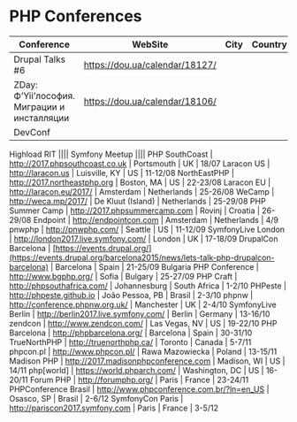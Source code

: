 # PHP Conferences

Conference | WebSite | City | Country | Date
---------- | ------- | ---- | ------- | ----
Drupal Talks #6|https://dou.ua/calendar/18127/||| 26 октября
ZDay: Ф’Yii’лософия. Миграции и инсталляции|https://dou.ua/calendar/18106/|||
DevConf ||||
Highload
RIT ||||
Symfony Meetup ||||
PHP SouthCoast | http://2017.phpsouthcoast.co.uk | Portsmouth | UK | 18/07
Laracon US | http://laracon.us | Luisville, KY | US | 11-12/08
NorthEastPHP | http://2017.northeastphp.org | Boston, MA | US | 22-23/08
Laracon EU | http://laracon.eu/2017/ | Amsterdam | Netherlands | 25-26/08
WeCamp | http://weca.mp/2017/ | De Kluut (Island) | Netherlands | 25-29/08
PHP Summer Camp | http://2017.phpsummercamp.com | Rovinj | Croatia | 26-29/08
Endpoint | http://endpointcon.com | Amsterdam | Netherlands | 4/9
pnwphp | http://pnwphp.com/ | Seattle | US | 11-12/09
SymfonyLive London | http://london2017.live.symfony.com/ | London | UK | 17-18/09
DrupalCon Barcelona | [https://events.drupal.org/](https://events.drupal.org/barcelona2015/news/lets-talk-php-drupalcon-barcelona) | Barcelona | Spain | 21-25/09
Bulgaria PHP Conference | http://www.bgphp.org/ | Sofia | Bulgary | 25-27/09
PHP Craft | http://phpsouthafrica.com/ | Johannesburg | South Africa | 1-2/10
PHPeste | http://phpeste.github.io | João Pessoa, PB | Brasil | 2-3/10
phpnw | http://conference.phpnw.org.uk/ | Manchester | UK | 2-4/10
SymfonyLive Berlin | http://berlin2017.live.symfony.com/ | Berlin | Germany | 13-16/10
zendcon | http://www.zendcon.com/ | Las Vegas, NV | US | 19-22/10
PHP Barcelona | http://phpbarcelona.org/ | Barcelona | Spain | 30-31/10
TrueNorthPHP | http://truenorthphp.ca/ | Toronto | Canada | 5-7/11
phpcon.pl | http://www.phpcon.pl/ | Rawa Mazowiecka | Poland | 13-15/11
Madison PHP | http://2017.madisonphpconference.com | Madison, WI | US | 14/11
php[world] | https://world.phparch.com/ | Washington, DC | US | 16-20/11
Forum PHP | http://forumphp.org/ | Paris | France | 23-24/11
PHPConference Brasil | http://www.phpconference.com.br/?ln=en_US | Osasco, SP | Brasil | 2-6/12
SymfonyCon Paris | http://pariscon2017.symfony.com | Paris | France | 3-5/12
